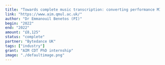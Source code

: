 ```yaml
---
title: "Towards complete music transcription: converting performance MIDI to quantized MIDI"
link: "https://www.aim.qmul.ac.uk/"
author: "Dr Emmanouil Benetos (PI)"
begin: "2022"
end: "2022"
amount: "£8,125"
status: "complete"
partner: "Bytedance UK"
tags: ["industry"]
grant: "AIM CDT PhD internship"
image: "./defaultimage.png"
---
```


